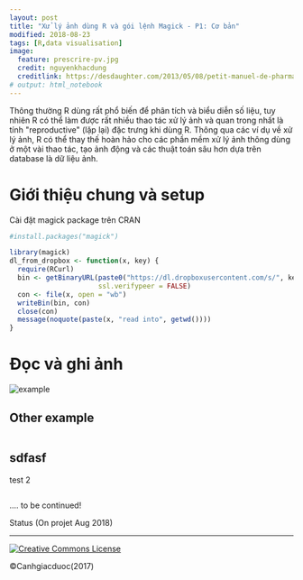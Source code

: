 ```yaml
---
layout: post
title: "Xử lý ảnh dùng R và gói lệnh Magick - P1: Cơ bản"
modified: 2018-08-23
tags: [R,data visualisation]
image:
  feature: prescrire-pv.jpg
  credit: nguyenkhacdung
  creditlink: https://desdaughter.com/2013/05/08/petit-manuel-de-pharmacovigilance-et-pharmacologie-clinique-sur-les-effets-nocifs-des-medicaments/
# output: html_notebook
---
```


Thông thường R dùng rất phổ biến để phân tích và biểu diễn số liệu, tuy nhiên R có thể làm được rất nhiều thao tác xử lý ảnh và quan trong nhất là tính "reproductive" (lặp lại) đặc trưng khi dùng R. Thông qua các ví dụ về xử lý ảnh, R có thể thay thế hoàn hảo cho các phần mềm xử lý ảnh thông dùng ở một vài thao tác, tạo ảnh động và các thuật toán sâu hơn dựa trên database là dữ liệu ảnh.

# Giới thiệu chung và setup 

Cài đặt magick package trên CRAN 


```r
#install.packages("magick")

library(magick)
dl_from_dropbox <- function(x, key) {
  require(RCurl)
  bin <- getBinaryURL(paste0("https://dl.dropboxusercontent.com/s/", key, "/", x),
                      ssl.verifypeer = FALSE)
  con <- file(x, open = "wb")
  writeBin(bin, con)
  close(con)
  message(noquote(paste(x, "read into", getwd())))                        
}
```




# Đọc và ghi ảnh



![example](https://dl.dropboxusercontent.com/apitl/1/AACvzJBdR-9FYqSTcmYDIawzyDWiYfX2_zHg642uVoNUIzHCj8ru_zVFlmdXj8f-hYnWIMugkESclQeMx7EhJ-P14clBhs6BPwFE78pMdw5o6Ez4StkRn8_g-aUkluX404YtM_Yw_fsgBiOrubRlSXITOiOItUR1WtBCUDLVzQ-Axh4VYxkCIOTH4xQ_z5GxU1u1u4mUb6sQBRYWXECIXJrSMhlpbRhWmxMTG5cbm99VPRwvCRVt85NL8ygULaXOJM-pOufCh3OKmE9v-64aYFFg)
 
## Other example 


<figure>
	<a href="https://dl.dropboxusercontent.com/apitl/1/AACvzJBdR-9FYqSTcmYDIawzyDWiYfX2_zHg642uVoNUIzHCj8ru_zVFlmdXj8f-hYnWIMugkESclQeMx7EhJ-P14clBhs6BPwFE78pMdw5o6Ez4StkRn8_g-aUkluX404YtM_Yw_fsgBiOrubRlSXITOiOItUR1WtBCUDLVzQ-Axh4VYxkCIOTH4xQ_z5GxU1u1u4mUb6sQBRYWXECIXJrSMhlpbRhWmxMTG5cbm99VPRwvCRVt85NL8ygULaXOJM-pOufCh3OKmE9v-64aYFFg"><img src="https://dl.dropboxusercontent.com/apitl/1/AACvzJBdR-9FYqSTcmYDIawzyDWiYfX2_zHg642uVoNUIzHCj8ru_zVFlmdXj8f-hYnWIMugkESclQeMx7EhJ-P14clBhs6BPwFE78pMdw5o6Ez4StkRn8_g-aUkluX404YtM_Yw_fsgBiOrubRlSXITOiOItUR1WtBCUDLVzQ-Axh4VYxkCIOTH4xQ_z5GxU1u1u4mUb6sQBRYWXECIXJrSMhlpbRhWmxMTG5cbm99VPRwvCRVt85NL8ygULaXOJM-pOufCh3OKmE9v-64aYFFg" alt=""></a>
</figure>

## sdfasf

test 2
<figure>
	<a href="https://dl.dropboxusercontent.com/apitl/1/AACvzJBdR-9FYqSTcmYDIawzyDWiYfX2_zHg642uVoNUIzHCj8ru_zVFlmdXj8f-hYnWIMugkESclQeMx7EhJ-P14clBhs6BPwFE78pMdw5o6Ez4StkRn8_g-aUkluX404YtM_Yw_fsgBiOrubRlSXITOiOItUR1WtBCUDLVzQ-Axh4VYxkCIOTH4xQ_z5GxU1u1u4mUb6sQBRYWXECIXJrSMhlpbRhWmxMTG5cbm99VPRwvCRVt85NL8ygULaXOJM-pOufCh3OKmE9v-64aYFFg"><img src="https://dl.dropboxusercontent.com/apitl/1/AACvzJBdR-9FYqSTcmYDIawzyDWiYfX2_zHg642uVoNUIzHCj8ru_zVFlmdXj8f-hYnWIMugkESclQeMx7EhJ-P14clBhs6BPwFE78pMdw5o6Ez4StkRn8_g-aUkluX404YtM_Yw_fsgBiOrubRlSXITOiOItUR1WtBCUDLVzQ-Axh4VYxkCIOTH4xQ_z5GxU1u1u4mUb6sQBRYWXECIXJrSMhlpbRhWmxMTG5cbm99VPRwvCRVt85NL8ygULaXOJM-pOufCh3OKmE9v-64aYFFg" alt=""></a>
</figure>


.... to be continued!

                        
Status (On projet Aug 2018) 


---
<a rel="license" href="http://creativecommons.org/licenses/by-nc-sa/4.0/"><img alt="Creative Commons License" style="border-width:0" src="https://i.creativecommons.org/l/by-nc-sa/4.0/88x31.png" /></a> 

©Canhgiacduoc(2017)





